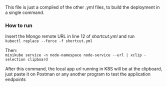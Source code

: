 This file is just a compiled of the other .yml files, to build the deployment in a single command.

### How to run
Insert the Mongo remote URL in line 12 of *shortcut.yml* and run  
`kubectl replace --force -f shortcut.yml`  

Then:  
`minikube service -n node-namespace node-service --url | xclip -selection clipboard`  

After this command, the local app url running in K8S will be at the clipboard, just paste it on Postman or any another program to test the application endpoints
